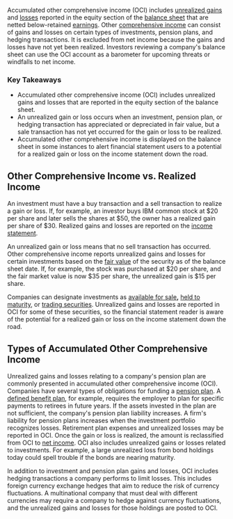 Accumulated other comprehensive income (OCI) includes [unrealized gains](https://www.investopedia.com/terms/u/unrealizedgain.asp) and [losses](https://www.investopedia.com/terms/u/unrealizedloss.asp) reported in the equity section of the [balance sheet](https://www.investopedia.com/terms/b/balancesheet.asp) that are netted below-retained [earnings](https://www.investopedia.com/terms/r/retainedearnings.asp). Other [comprehensive income](https://www.investopedia.com/terms/c/comprehensiveincome.asp) can consist of gains and losses on certain types of investments, pension plans, and hedging transactions. It is excluded from net income because the gains and losses have not yet been realized. Investors reviewing a company's balance sheet can use the OCI account as a barometer for upcoming threats or windfalls to net income.

### Key Takeaways

-   Accumulated other comprehensive income (OCI) includes unrealized gains and losses that are reported in the equity section of the balance sheet.
-   An unrealized gain or loss occurs when an investment, pension plan, or hedging transaction has appreciated or depreciated in fair value, but a sale transaction has not yet occurred for the gain or loss to be realized.
-   Accumulated other comprehensive income is displayed on the balance sheet in some instances to alert financial statement users to a potential for a realized gain or loss on the income statement down the road.

## Other Comprehensive Income vs. Realized Income

An investment must have a buy transaction and a sell transaction to realize a gain or loss. If, for example, an investor buys IBM common stock at $20 per share and later sells the shares at $50, the owner has a realized gain per share of $30. Realized gains and losses are reported on the [income statement](https://www.investopedia.com/terms/i/incomestatement.asp).

An unrealized gain or loss means that no sell transaction has occurred. Other comprehensive income reports unrealized gains and losses for certain investments based on the [fair value](https://www.investopedia.com/terms/f/fairvalue.asp) of the security as of the balance sheet date. If, for example, the stock was purchased at $20 per share, and the fair market value is now $35 per share, the unrealized gain is $15 per share.

Companies can designate investments as [available for sale](https://www.investopedia.com/terms/a/available-for-sale-security.asp)**,** [held to maturity](https://www.investopedia.com/terms/h/held-to-maturity-security.asp), or [trading securities](https://www.investopedia.com/terms/h/held-for-trading-security.asp). Unrealized gains and losses are reported in OCI for some of these securities, so the financial statement reader is aware of the potential for a realized gain or loss on the income statement down the road.

## Types of Accumulated Other Comprehensive Income

Unrealized gains and losses relating to a company's pension plan are commonly presented in accumulated other comprehensive income (OCI). Companies have several types of obligations for funding a [pension plan](https://www.investopedia.com/terms/p/pensionplan.asp). A [defined benefit plan](https://www.investopedia.com/terms/d/definedbenefitpensionplan.asp), for example, requires the employer to plan for specific payments to retirees in future years. If the assets invested in the plan are not sufficient, the company's pension plan liability increases. A firm's liability for pension plans increases when the investment portfolio recognizes losses. Retirement plan expenses and unrealized losses may be reported in OCI. Once the gain or loss is realized, the amount is reclassified from OCI to [net income](https://www.investopedia.com/terms/n/netincome.asp). OCI also includes unrealized gains or losses related to investments. For example, a large unrealized loss from bond holdings today could spell trouble if the bonds are nearing maturity.

In addition to investment and pension plan gains and losses, OCI includes hedging transactions a company performs to limit losses. This includes foreign currency exchange hedges that aim to reduce the risk of currency fluctuations. A multinational company that must deal with different currencies may require a company to hedge against currency fluctuations, and the unrealized gains and losses for those holdings are posted to OCI.